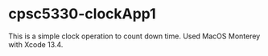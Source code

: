 # cpsc5330-clockApp1

This is a simple clock operation to count down time.
Used MacOS Monterey with Xcode 13.4.
